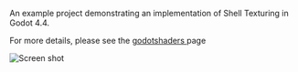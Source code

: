 An example project demonstrating an implementation of Shell Texturing in Godot 4.4.


For more details, please see the [godotshaders ](https://godotshaders.com/shader/fur-grass-with-shell-texturing/) page 


![Screen shot](https://i.ibb.co/zVncXT7n/Screenshot-2025-09-20-185015.png)
